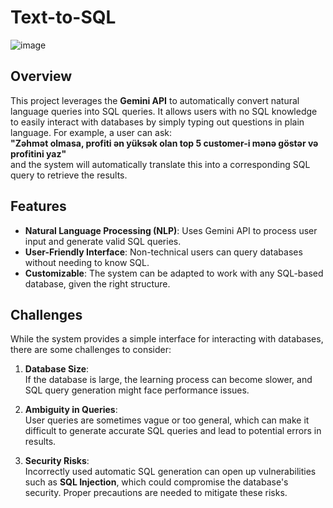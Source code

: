 # Text-to-SQL

![image](https://www.jetadmin.io/blog/content/images/2023/03/Frame-315.svg)

## Overview

This project leverages the **Gemini API** to automatically convert natural language queries into SQL queries. It allows users with no SQL knowledge to easily interact with databases by simply typing out questions in plain language. For example, a user can ask:  
**"Zəhmət olmasa, profiti ən yüksək olan top 5 customer-i mənə göstər və profitini yaz"**  
and the system will automatically translate this into a corresponding SQL query to retrieve the results.

## Features

- **Natural Language Processing (NLP)**: Uses Gemini API to process user input and generate valid SQL queries.
- **User-Friendly Interface**: Non-technical users can query databases without needing to know SQL.
- **Customizable**: The system can be adapted to work with any SQL-based database, given the right structure.

## Challenges

While the system provides a simple interface for interacting with databases, there are some challenges to consider:

1. **Database Size**:  
   If the database is large, the learning process can become slower, and SQL query generation might face performance issues.

2. **Ambiguity in Queries**:  
   User queries are sometimes vague or too general, which can make it difficult to generate accurate SQL queries and lead to potential errors in results.

3. **Security Risks**:  
   Incorrectly used automatic SQL generation can open up vulnerabilities such as **SQL Injection**, which could compromise the database's security. Proper precautions are needed to mitigate these risks.
